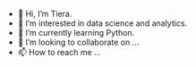 - 👋 Hi, I’m Tiera.
- 👀 I’m interested in data science and analytics.
- 🌱 I’m currently learning Python.
- 💞️ I’m looking to collaborate on ...
- 📫 How to reach me ...

<!---
tnnixon/tnnixon is a ✨ special ✨ repository because its `README.md` (this file) appears on your GitHub profile.
You can click the Preview link to take a look at your changes.
--->
